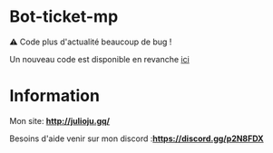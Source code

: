 # Bot-ticket-mp

:warning:  Code plus d'actualité beaucoup de bug !

Un nouveau code est disponible en revanche [ici](https://github.com/Dev-Mamba/ticket-mp-modmail)


# Information

Mon site: **http://julioju.gq/**

Besoins d'aide venir sur mon discord :**https://discord.gg/p2N8FDX**


